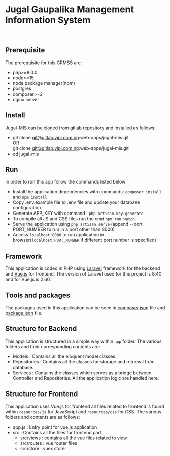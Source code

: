 
<h1> Jugal Gaupalika Management Information System </h1> <br/>

## Prerequisite

The prerequisite for this GRMSS are:
- php>=8.0.0
- node>=15
- node package manager(npm)
- postgres
- composer>=2
- nginx server

## Install
Jugal-MIS can be cloned from gitlab repository and installed as follows:
- git clone git@gitlab.yipl.com.np:web-apps/jugal-mis.git <br />
OR<br />
  git clone git@gitlab.yipl.com.np:web-apps/jugal-mis.git
- cd jugal-mis


## Run
In order to run this app follow the commands listed below:
- Install the application dependencies with commands: `composer install` and `npm install`
- Copy .env.example file to .env file and update your database configuration.
- Generate APP_KEY with command : `php artisan key:generate`
- To compile all JS and CSS files run the cmd `npm run watch`.
- Serve the application using `php artisan serve` (append --port PORT_NUMBER to run in a port other than 8000)
- Access `localhost:8000` to run application in browser(`localhost:PORT_NUMBER` if different port number is specified)

## Framework
This application is coded in PHP using [Laravel](http://laravel.com) framework for the backend and [Vue.js](https://vuejs.org/) for frontend. The version of Laravel used for this project is 8.40 and for Vue.js is 2.60.


## Tools and packages
The packages used in this application can be seen in [composer.json](https://gitlab.yipl.com.np/web-apps/jugal-mis/-/blob/master/composer.json) file and [package.json](https://gitlab.yipl.com.np/web-apps/jugal-mis/-/blob/master/package.json) file.


## Structure for Backend
This application is structured in a simple way within `app` folder. The various folders and their corresponding contents are:
- Models : Contains all the eloquent model classes.
- Repositories : Contains all the classes for storage and retrieval from database.
- Services : Contains the classes which serves as a bridge between Controller and Repositories. All the application logic are handled here.

## Structure for Frontend
This application uses Vue.js for frontend all files related to frontend is found within `resources/js` for JavaScript and `resources/css` for CSS. The various folders and contents are as follows:
- app.js : Entry point for vue.js application
- src : Contains all the files for frontend part
    - src/views : contains all the vue files related to view
    - src/routes : vue router files
    - src/store : vuex store
